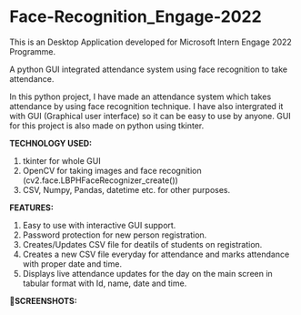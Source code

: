 # Face-Recognition_Engage-2022
This is an Desktop Application developed for Microsoft Intern Engage 2022 Programme.

A python GUI integrated attendance system using face recognition to take attendance.


In this python project, I have made an attendance system which takes attendance by using face recognition technique. I have also intergrated it with GUI (Graphical user interface) so it can be easy to use by anyone. GUI for this project is also made on python using tkinter.

**TECHNOLOGY USED:**

1. tkinter for whole GUI
2. OpenCV for taking images and face recognition (cv2.face.LBPHFaceRecognizer_create())
3. CSV, Numpy, Pandas, datetime etc. for other purposes.

**FEATURES:**

1. Easy to use with interactive GUI support. 
2. Password protection for new person registration.
3. Creates/Updates CSV file for deatils of students on registration.
4. Creates a new CSV file everyday for attendance and marks attendance with proper date and time.
5. Displays live attendance updates for the day on the main screen in tabular format with Id, name, date and time.

**📱SCREENSHOTS:**
